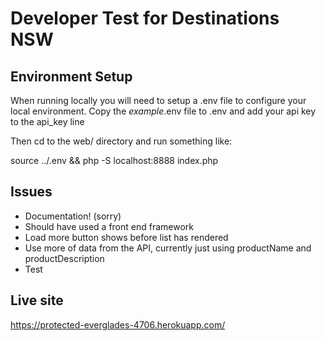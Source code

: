 # Developer Test for Destinations NSW

## Environment Setup

When running locally you will need to setup a .env file to configure your local environment.
Copy the _example_.env file to .env and add your api key to the api_key line

Then cd to the web/ directory and run something like:

source ../.env && php -S localhost:8888 index.php

## Issues

* Documentation! (sorry)
* Should have used a front end framework
* Load more button shows before list has rendered
* Use more of data from the API, currently just using productName and productDescription
* Test

## Live site

https://protected-everglades-4706.herokuapp.com/
